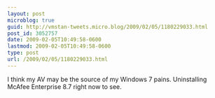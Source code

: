 ```yaml
---
layout: post
microblog: true
guid: http://vmstan-tweets.micro.blog/2009/02/05/1180229033.html
post_id: 3052757
date: 2009-02-05T10:49:58-0600
lastmod: 2009-02-05T10:49:58-0600
type: post
url: /2009/02/05/1180229033.html
---
```

I think my AV may be the source of my Windows 7 pains. Uninstalling McAfee Enterprise 8.7 right now to see.
